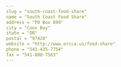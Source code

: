 ```yaml
---
slug = "south-coast-food-share"
name = "South Coast Food Share"
address = "PO Box 899"
city = "Coos Bay"
state = "OR"
postal = "97420"
website = "http://www.orcca.us/food-share"
phone = "541-435-7754"
fax = "541-888-7563"
---
```

